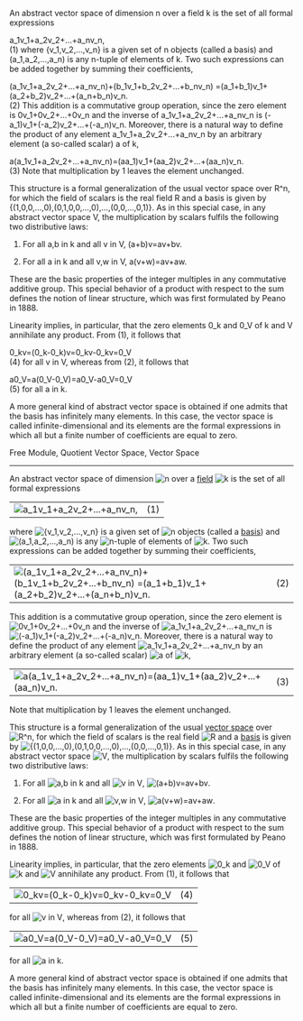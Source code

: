 An abstract vector space of dimension n over a field k is the set of all formal expressions

 a_1v_1+a_2v_2+...+a_nv_n, 	
(1)
where {v_1,v_2,...,v_n} is a given set of n objects (called a basis) and (a_1,a_2,...,a_n) is any n-tuple of elements of k. Two such expressions can be added together by summing their coefficients,

 (a_1v_1+a_2v_2+...+a_nv_n)+(b_1v_1+b_2v_2+...+b_nv_n) 
 =(a_1+b_1)v_1+(a_2+b_2)v_2+...+(a_n+b_n)v_n.   	
(2)
This addition is a commutative group operation, since the zero element is 0v_1+0v_2+...+0v_n and the inverse of a_1v_1+a_2v_2+...+a_nv_n is (-a_1)v_1+(-a_2)v_2+...+(-a_n)v_n. Moreover, there is a natural way to define the product of any element a_1v_1+a_2v_2+...+a_nv_n by an arbitrary element (a so-called scalar) a of k,

 a(a_1v_1+a_2v_2+...+a_nv_n)=(aa_1)v_1+(aa_2)v_2+...+(aa_n)v_n. 	
(3)
Note that multiplication by 1 leaves the element unchanged.

This structure is a formal generalization of the usual vector space over R^n, for which the field of scalars is the real field R and a basis is given by {(1,0,0,...,0),(0,1,0,0,...,0),...,(0,0,...,0,1)}. As in this special case, in any abstract vector space V, the multiplication by scalars fulfils the following two distributive laws:

1. For all a,b in k and all v in V, (a+b)v=av+bv.

2. For all a in k and all v,w in V, a(v+w)=av+aw.

These are the basic properties of the integer multiples in any commutative additive group. This special behavior of a product with respect to the sum defines the notion of linear structure, which was first formulated by Peano in 1888.

Linearity implies, in particular, that the zero elements 0_k and 0_V of k and V annihilate any product. From (1), it follows that

 0_kv=(0_k-0_k)v=0_kv-0_kv=0_V 	
(4)
for all v in V, whereas from (2), it follows that

 a0_V=a(0_V-0_V)=a0_V-a0_V=0_V 	
(5)
for all a in k.

A more general kind of abstract vector space is obtained if one admits that the basis has infinitely many elements. In this case, the vector space is called infinite-dimensional and its elements are the formal expressions in which all but a finite number of coefficients are equal to zero.

Free Module, Quotient Vector Space, Vector Space

----
An abstract vector space of dimension ![n](https://mathworld.wolfram.com/images/equations/AbstractVectorSpace/Inline1.svg) over a [field](https://mathworld.wolfram.com/Field.html) ![k](https://mathworld.wolfram.com/images/equations/AbstractVectorSpace/Inline2.svg) is the set of all formal expressions

|   |   |
|---|---|
|![a_1v_1+a_2v_2+...+a_nv_n,](https://mathworld.wolfram.com/images/equations/AbstractVectorSpace/NumberedEquation1.svg)|(1)|

where ![{v_1,v_2,...,v_n}](https://mathworld.wolfram.com/images/equations/AbstractVectorSpace/Inline3.svg) is a given set of ![n](https://mathworld.wolfram.com/images/equations/AbstractVectorSpace/Inline4.svg) objects (called a [basis](https://mathworld.wolfram.com/Basis.html)) and ![(a_1,a_2,...,a_n)](https://mathworld.wolfram.com/images/equations/AbstractVectorSpace/Inline5.svg) is any ![n](https://mathworld.wolfram.com/images/equations/AbstractVectorSpace/Inline6.svg)-tuple of elements of ![k](https://mathworld.wolfram.com/images/equations/AbstractVectorSpace/Inline7.svg). Two such expressions can be added together by summing their coefficients,

|   |   |
|---|---|
|![(a_1v_1+a_2v_2+...+a_nv_n)+(b_1v_1+b_2v_2+...+b_nv_n) <br>=(a_1+b_1)v_1+(a_2+b_2)v_2+...+(a_n+b_n)v_n.](https://mathworld.wolfram.com/images/equations/AbstractVectorSpace/NumberedEquation2.svg)|(2)|

This addition is a commutative group operation, since the zero element is ![0v_1+0v_2+...+0v_n](https://mathworld.wolfram.com/images/equations/AbstractVectorSpace/Inline8.svg) and the inverse of ![a_1v_1+a_2v_2+...+a_nv_n](https://mathworld.wolfram.com/images/equations/AbstractVectorSpace/Inline9.svg) is ![(-a_1)v_1+(-a_2)v_2+...+(-a_n)v_n](https://mathworld.wolfram.com/images/equations/AbstractVectorSpace/Inline10.svg). Moreover, there is a natural way to define the product of any element ![a_1v_1+a_2v_2+...+a_nv_n](https://mathworld.wolfram.com/images/equations/AbstractVectorSpace/Inline11.svg) by an arbitrary element (a so-called scalar) ![a](https://mathworld.wolfram.com/images/equations/AbstractVectorSpace/Inline12.svg) of ![k](https://mathworld.wolfram.com/images/equations/AbstractVectorSpace/Inline13.svg),

|   |   |
|---|---|
|![a(a_1v_1+a_2v_2+...+a_nv_n)=(aa_1)v_1+(aa_2)v_2+...+(aa_n)v_n.](https://mathworld.wolfram.com/images/equations/AbstractVectorSpace/NumberedEquation3.svg)|(3)|

Note that multiplication by 1 leaves the element unchanged.

This structure is a formal generalization of the usual [vector space](https://mathworld.wolfram.com/VectorSpace.html) over ![R^n](https://mathworld.wolfram.com/images/equations/AbstractVectorSpace/Inline14.svg), for which the field of scalars is the real field ![R](https://mathworld.wolfram.com/images/equations/AbstractVectorSpace/Inline15.svg) and a [basis](https://mathworld.wolfram.com/Basis.html) is given by ![{(1,0,0,...,0),(0,1,0,0,...,0),...,(0,0,...,0,1)}](https://mathworld.wolfram.com/images/equations/AbstractVectorSpace/Inline16.svg). As in this special case, in any abstract vector space ![V](https://mathworld.wolfram.com/images/equations/AbstractVectorSpace/Inline17.svg), the multiplication by scalars fulfils the following two distributive laws:

1. For all ![a,b in k](https://mathworld.wolfram.com/images/equations/AbstractVectorSpace/Inline18.svg) and all ![v in V](https://mathworld.wolfram.com/images/equations/AbstractVectorSpace/Inline19.svg), ![(a+b)v=av+bv](https://mathworld.wolfram.com/images/equations/AbstractVectorSpace/Inline20.svg).

2. For all ![a in k](https://mathworld.wolfram.com/images/equations/AbstractVectorSpace/Inline21.svg) and all ![v,w in V](https://mathworld.wolfram.com/images/equations/AbstractVectorSpace/Inline22.svg), ![a(v+w)=av+aw](https://mathworld.wolfram.com/images/equations/AbstractVectorSpace/Inline23.svg).

These are the basic properties of the integer multiples in any commutative additive group. This special behavior of a product with respect to the sum defines the notion of linear structure, which was first formulated by Peano in 1888.

Linearity implies, in particular, that the zero elements ![0_k](https://mathworld.wolfram.com/images/equations/AbstractVectorSpace/Inline24.svg) and ![0_V](https://mathworld.wolfram.com/images/equations/AbstractVectorSpace/Inline25.svg) of ![k](https://mathworld.wolfram.com/images/equations/AbstractVectorSpace/Inline26.svg) and ![V](https://mathworld.wolfram.com/images/equations/AbstractVectorSpace/Inline27.svg) annihilate any product. From (1), it follows that

|   |   |
|---|---|
|![0_kv=(0_k-0_k)v=0_kv-0_kv=0_V](https://mathworld.wolfram.com/images/equations/AbstractVectorSpace/NumberedEquation4.svg)|(4)|

for all ![v in V](https://mathworld.wolfram.com/images/equations/AbstractVectorSpace/Inline28.svg), whereas from (2), it follows that

|   |   |
|---|---|
|![a0_V=a(0_V-0_V)=a0_V-a0_V=0_V](https://mathworld.wolfram.com/images/equations/AbstractVectorSpace/NumberedEquation5.svg)|(5)|

for all ![a in k](https://mathworld.wolfram.com/images/equations/AbstractVectorSpace/Inline29.svg).

A more general kind of abstract vector space is obtained if one admits that the basis has infinitely many elements. In this case, the vector space is called infinite-dimensional and its elements are the formal expressions in which all but a finite number of coefficients are equal to zero.